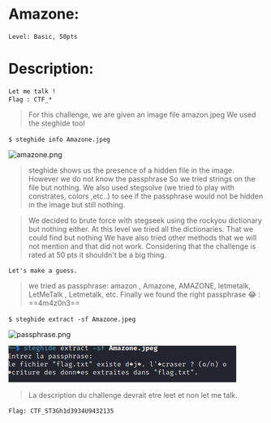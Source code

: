 

#  Amazone:
```
Level: Basic, 50pts 
```

# Description: 
```
Let me talk !
Flag : CTF_*
```

>For this challenge, we are given an image file amazon.jpeg 
We used the steghide tool 

`$ steghide info Amazone.jpeg`


![amazone.png](/Basic/File/amazone.png)


>steghide shows us the presence of a hidden file in the image. However we do not know the passphrase 
So we tried strings on the file but nothing. We also used stegsolve (we tried to play with constrates, colors ,etc..)  to see if the passphrase would not be hidden in the image but still nothing. 

>We decided to brute force with stegseek using the rockyou dictionary but nothing either. At this level we tried all the dictionaries. That we could find but nothing 
We have also tried other methods that we will not mention and that did not work. Considering that the challenge is rated at 50 pts it shouldn't be a big thing.

```
Let's make a guess.
``` 

>we tried as passphrase: amazon , Amazone, AMAZONE, letmetalk, LetMeTalk , Letmetalk, etc. Finally we found the right passphrase  :joy: : ==4m4z0n3==

`$ steghide extract -sf Amazone.jpeg`



![passphrase.png](/File/passphrase.png)

<img src="File/passphrase.png">


>La description du challenge devrait etre leet et non let me talk. 

```
Flag: CTF_ST3Gh1d3934U9432135
```
